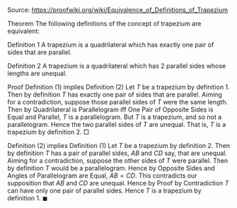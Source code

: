 # 

Source: https://proofwiki.org/wiki/Equivalence_of_Definitions_of_Trapezium



Theorem
The following definitions of the concept of trapezium are equivalent:

Definition $1$
A trapezium is a quadrilateral which has exactly one pair of sides that are parallel.

Definition $2$
A trapezium is a quadrilateral which has $2$ parallel sides whose lengths are unequal.


Proof
Definition $(1)$ implies Definition $(2)$
Let $T$ be a trapezium by definition $1$.
Then by definition $T$ has exactly one pair of sides that are parallel.
Aiming for a contradiction, suppose those parallel sides of $T$ were the same length.
Then by Quadrilateral is Parallelogram iff One Pair of Opposite Sides is Equal and Parallel, $T$ is a parallelogram.
But $T$ is a trapezium, and so not a parallelogram.
Hence the two parallel sides of $T$ are unequal.
That is, $T$ is a trapezium by definition $2$.
$\Box$


Definition $(2)$ implies Definition $(1)$
Let $T$ be a trapezium by definition $2$.
Then by definition $T$ has a pair of parallel sides, $AB$ and $CD$ say, that are unequal.
Aiming for a contradiction, suppose the other sides of $T$ were parallel.
Then by definition $T$ would be a parallelogram.
Hence by Opposite Sides and Angles of Parallelogram are Equal, $AB = CD$.
This contradicts our supposition that $AB$ and $CD$ are unequal.
Hence by Proof by Contradiction $T$ can have only one pair of parallel sides.
Hence $T$ is a trapezium by definition $1$.
$\blacksquare$





